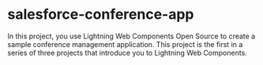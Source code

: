 # salesforce-conference-app
In this project, you use Lightning Web Components Open Source to create a sample conference management application. This project is the first in a series of three projects that introduce you to Lightning Web Components.

